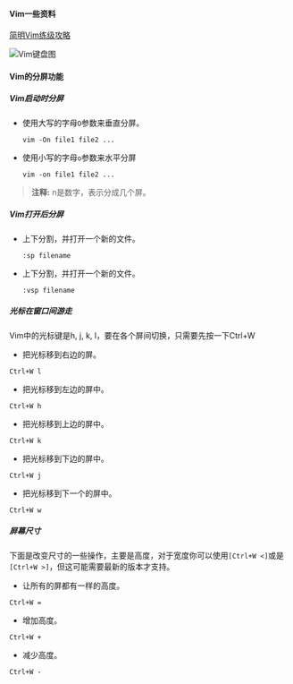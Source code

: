 #### Vim一些资料

[简明Vim练级攻略](https://coolshell.cn/articles/5426.html)

![Vim键盘图](https://github.com/lizj3624/mynote/blob/master/vim/pictures/vim键盘图.png)

#### Vim的分屏功能

##### Vim启动时分屏

* 使用大写的字母`O`参数来垂直分屏。

    ```shell
    vim -On file1 file2 ...
    ```

* 使用小写的字母`o`参数来水平分屏

    ```shell
    vim -on file1 file2 ...
    ```

> **注释:** n是数字，表示分成几个屏。

##### Vim打开后分屏

* 上下分割，并打开一个新的文件。

    ```shell
    :sp filename
    ```

* 上下分割，并打开一个新的文件。

    ```shell
    :vsp filename
    ```

##### 光标在窗口间游走

Vim中的光标键是h, j, k, l，要在各个屏间切换，只需要先按一下Ctrl+W

* 把光标移到右边的屏。

```
Ctrl+W l
```

* 把光标移到左边的屏中。

```
Ctrl+W h
```

* 把光标移到上边的屏中。

```
Ctrl+W k
```

* 把光标移到下边的屏中。

```
Ctrl+W j
```

* 把光标移到下一个的屏中。

```shell
Ctrl+W w
```

##### 屏幕尺寸

下面是改变尺寸的一些操作，主要是高度，对于宽度你可以使用`[Ctrl+W <]`或是`[Ctrl+W >]`，但这可能需要最新的版本才支持。

* 让所有的屏都有一样的高度。

```
Ctrl+W =
```

* 增加高度。

```
Ctrl+W +
```

* 减少高度。

```
Ctrl+W -
```

